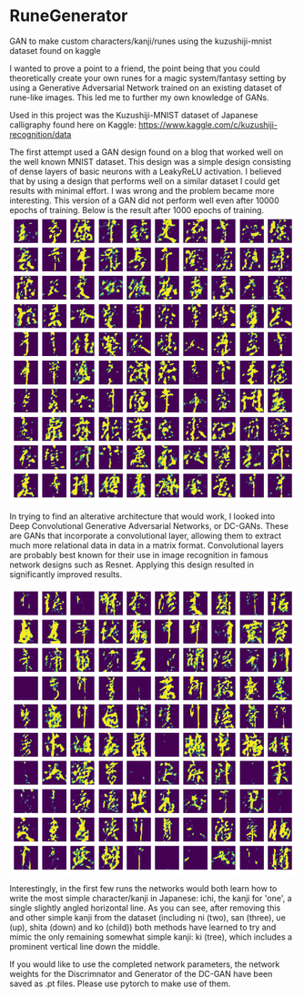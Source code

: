 # RuneGenerator
GAN to make custom characters/kanji/runes using the kuzushiji-mnist dataset found on kaggle

I wanted to prove a point to a friend, the point being that you could theoretically create your own runes for a magic system/fantasy setting by using a Generative Adversarial Network trained on an existing dataset of rune-like images. This led me to further my own knowledge of GANs.

Used in this project was the Kuzushiji-MNIST dataset of Japanese calligraphy found here on Kaggle: https://www.kaggle.com/c/kuzushiji-recognition/data

The first attempt used a GAN design found on a blog that worked well on the well known MNIST dataset. This design was a simple design consisting of dense layers of basic neurons with a LeakyReLU activation. I believed that by using a design that performs well on a similar dataset I could get results with minimal effort. I was wrong and the problem became more interesting. This version of a GAN did not perform well even after 10000 epochs of training. Below is the result after 1000 epochs of training.
![alt text](https://github.com/Kyzarok/RuneGenerator/blob/main/GAN_generated_image%201000.png)

In trying to find an alterative architecture that would work, I looked into Deep Convolutional Generative Adversarial Networks, or DC-GANs. These are GANs that incorporate a convolutional layer, allowing them to extract much more relational data in data in a matrix format. Convolutional layers are probably best known for their use in image recognition in famous network designs such as Resnet. Applying this design resulted in significantly improved results.

![alt texto](https://github.com/Kyzarok/RuneGenerator/blob/main/GAN_generated_image%2010000.png)

Interestingly, in the first few runs the networks would both learn how to write the most simple character/kanji in Japanese: ichi, the kanji for 'one', a single slightly angled horizontal line. As you can see, after removing this and other simple kanji from the dataset (including ni (two), san (three), ue (up), shita (down) and ko (child)) both methods have learned to try and mimic the only remaining somewhat simple kanji: ki (tree), which includes a prominent vertical line down the middle.

If you would like to use the completed network parameters, the network weights for the Discrimnator and Generator of the DC-GAN have been saved as .pt files. Please use pytorch to make use of them.
